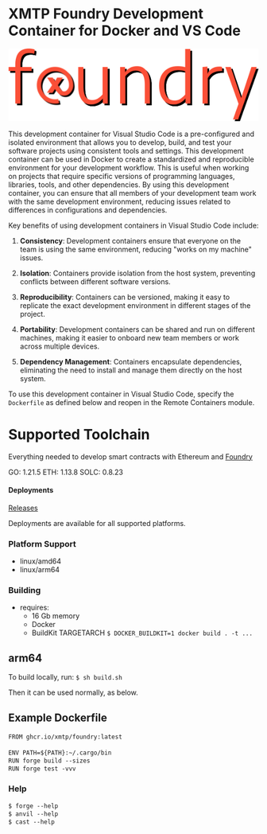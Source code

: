 # XMTP Foundry Development Container for Docker and VS Code

![Foundry](foundry.png)

This development container for Visual Studio Code is a pre-configured and isolated environment that allows you to develop, build, and test your software projects using consistent tools and settings.   This development container can be used in Docker to create a standardized and reproducible environment for your development workflow. This is useful when working on projects that require specific versions of programming languages, libraries, tools, and other dependencies. By using this development container, you can ensure that all members of your development team work with the same development environment, reducing issues related to differences in configurations and dependencies.

Key benefits of using development containers in Visual Studio Code include:

1. **Consistency**: Development containers ensure that everyone on the team is using the same environment, reducing "works on my machine" issues.

2. **Isolation**: Containers provide isolation from the host system, preventing conflicts between different software versions.

3. **Reproducibility**: Containers can be versioned, making it easy to replicate the exact development environment in different stages of the project.

4. **Portability**: Development containers can be shared and run on different machines, making it easier to onboard new team members or work across multiple devices.

5. **Dependency Management**: Containers encapsulate dependencies, eliminating the need to install and manage them directly on the host system.

To use this development container in Visual Studio Code, specify the `Dockerfile` as defined below and reopen in the Remote Containers module.

# Supported Toolchain

Everything needed to develop smart contracts with Ethereum and [Foundry](https://github.com/foundry-rs/foundry)

GO: 1.21.5
ETH: 1.13.8
SOLC: 0.8.23

#### Deployments 

[Releases](https://github.com/xmtp/foundry/pkgs/container/foundry)

Deployments are available for all supported platforms.

### Platform Support

* linux/amd64
* linux/arm64

### Building

* requires:
  - 16 Gb memory
  - Docker  
  - BuildKit TARGETARCH
   `$ DOCKER_BUILDKIT=1 docker build . -t ... `


## arm64

  To build locally, run:
  ` $ sh build.sh `

  Then it can be used normally, as below.

## Example Dockerfile

```
FROM ghcr.io/xmtp/foundry:latest

ENV PATH=${PATH}:~/.cargo/bin
RUN forge build --sizes
RUN forge test -vvv
```

### Help

```shell
$ forge --help
$ anvil --help
$ cast --help
```
